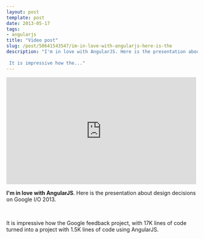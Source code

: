 ```yaml
---
layout: post
template: post
date: 2013-05-17
tags:
- angularjs
title: "Video post"
slug: /post/50641543547/im-in-love-with-angularjs-here-is-the
description: "I'm in love with AngularJS. Here is the presentation about design decisions on Google I/O 2013.
  
 It is impressive how the..."
---
```

<iframe width="500" height="281"  id="youtube_iframe" src="https://www.youtube.com/embed/HCR7i5F5L8c?feature=oembed&amp;enablejsapi=1&amp;origin=https://safe.txmblr.com&amp;wmode=opaque" frameborder="0" allow="accelerometer; autoplay; encrypted-media; gyroscope; picture-in-picture" allowfullscreen></iframe>

<p><strong>I'm in love with AngularJS</strong>. Here is the presentation about design decisions on&nbsp;<span>Google I/O 2013.</span></p>
<p><span>&nbsp;</span></p>
<p><span>It is impressive how the Google feedback project, with 17K lines of code turned into a project with 1.5K lines of code using AngularJS.</span></p>